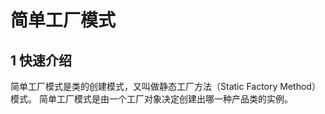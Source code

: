 # 简单工厂模式

## 1 快速介绍

  简单工厂模式是类的创建模式，又叫做静态工厂方法（Static Factory Method）模式。
  简单工厂模式是由一个工厂对象决定创建出哪一种产品类的实例。